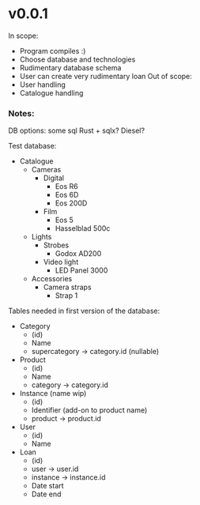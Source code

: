 # v0.0.1
In scope:
- Program compiles :)
- Choose database and technologies
- Rudimentary database schema
- User can create very rudimentary loan
Out of scope:
- User handling
- Catalogue handling

### Notes:
DB options: some sql
Rust + sqlx? Diesel?

Test database:
- Catalogue
	- Cameras
		- Digital
			- Eos R6
			- Eos 6D
			- Eos 200D
		- Film
			- Eos 5
			- Hasselblad 500c
	- Lights
		- Strobes
			- Godox AD200
		- Video light
			- LED Panel 3000
	- Accessories
		- Camera straps
			- Strap 1

Tables needed in first version of the database:
- Category
	- (id)
	- Name
	- supercategory -> category.id (nullable)
- Product
	- (id)
	- Name
	- category -> category.id
- Instance (name wip)
	- (id)
	- Identifier (add-on to product name)
	- product -> product.id
- User
	- (id)
	- Name
- Loan
	- (id)
	- user -> user.id
	- instance -> instance.id
	- Date start
	- Date end
